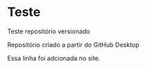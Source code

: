 # Teste
 Teste repositório versionado

 Repositório criado a partir do GitHub Desktop
 
 Essa linha foi adcionada no site.
